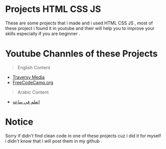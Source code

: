 # Projects HTML CSS JS
These are some projects that i made and i used HTML CSS JS , most of these project i found it in youtube and their will help you to improve your skills especially if you are beginner .
# Youtube Channles of these Projects 
> English Content
- [Traversy Media](https://www.youtube.com/c/TraversyMedia)
- [FreeCodeCamp.org](https://www.youtube.com/c/Freecodecamp)
> Arabic Content
- [اتعلم في ساعة](https://www.youtube.com/channel/UCs8PwUcH93uchrEZkB8ltNw)
# Notice
Sorry if didn't find clean code in one of these projects cuz i did it for myself i didn't know that i will post them in my github .
